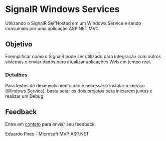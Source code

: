 # SignalR Windows Services

Utilizando o SignalR SelfHosted em um Windows Service e sendo consumido por uma aplicação ASP.NET MVC

## Objetivo

Exemplificar como o SignalR pode ser utilizado para integração com outros sistemas e enviar dados para atualizar aplicações Web em tempo real.

### Detalhes

Para testes de desenvolvimento não é necessário instalar o serviço (Windows Service), basta setar os dois projetos para iniciarem juntos e realizar um Debug.

## Feedback

Entre em <a href="http://www.eduardopires.net.br/" target="_blank">contato</a> para enviar seu feedback

Eduardo Pires - Microsoft MVP ASP.NET

